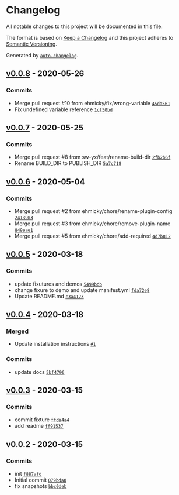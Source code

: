 # Changelog

All notable changes to this project will be documented in this file.

The format is based on [Keep a Changelog](https://keepachangelog.com/en/1.0.0/)
and this project adheres to [Semantic Versioning](https://semver.org/spec/v2.0.0.html).

Generated by [`auto-changelog`](https://github.com/CookPete/auto-changelog).

## [v0.0.8](https://github.com/sw-yx/netlify-plugin-rss/compare/v0.0.7...v0.0.8) - 2020-05-26

### Commits

- Merge pull request #10 from ehmicky/fix/wrong-variable [`45da561`](https://github.com/sw-yx/netlify-plugin-rss/commit/45da5616f288dc9ebe419e7080fe7845f1e8e622)
- Fix undefined variable reference [`1cf50bd`](https://github.com/sw-yx/netlify-plugin-rss/commit/1cf50bd2ba9cdd217ce40c9b8e8977bcbb1e18ac)

## [v0.0.7](https://github.com/sw-yx/netlify-plugin-rss/compare/v0.0.6...v0.0.7) - 2020-05-25

### Commits

- Merge pull request #8 from sw-yx/feat/rename-build-dir [`2fb2b6f`](https://github.com/sw-yx/netlify-plugin-rss/commit/2fb2b6f59807a8a8e26c16526d746b9ef98e9d80)
- Rename BUILD_DIR to PUBLISH_DIR [`5a7c718`](https://github.com/sw-yx/netlify-plugin-rss/commit/5a7c718f431fd96c82b93acb4a19e350f2158221)

## [v0.0.6](https://github.com/sw-yx/netlify-plugin-rss/compare/v0.0.5...v0.0.6) - 2020-05-04

### Commits

- Merge pull request #2 from ehmicky/chore/rename-plugin-config [`2413903`](https://github.com/sw-yx/netlify-plugin-rss/commit/24139032e858291f1fd51ef3ad8274f2b67ce46e)
- Merge pull request #3 from ehmicky/chore/remove-plugin-name [`849eae1`](https://github.com/sw-yx/netlify-plugin-rss/commit/849eae18970749804af284944ccb7937583ac693)
- Merge pull request #5 from ehmicky/chore/add-required [`4d7b812`](https://github.com/sw-yx/netlify-plugin-rss/commit/4d7b8121fc7b8aee899f29055beba6bb8ab2d941)

## [v0.0.5](https://github.com/sw-yx/netlify-plugin-rss/compare/v0.0.4...v0.0.5) - 2020-03-18

### Commits

- update fixutures and demos [`5499bdb`](https://github.com/sw-yx/netlify-plugin-rss/commit/5499bdb0cd9a87b78810cf2870fd723ab76314af)
- change fixure to demo and update manifest.yml [`fda72e8`](https://github.com/sw-yx/netlify-plugin-rss/commit/fda72e8adcfa3750acf8436a59a5527274cbaa13)
- Update README.md [`c3a4123`](https://github.com/sw-yx/netlify-plugin-rss/commit/c3a4123dcf0dd8dba7d90c4784d8891e7dac48a2)

## [v0.0.4](https://github.com/sw-yx/netlify-plugin-rss/compare/v0.0.3...v0.0.4) - 2020-03-18

### Merged

- Update installation instructions [`#1`](https://github.com/sw-yx/netlify-plugin-rss/pull/1)

### Commits

- update docs [`5bf4796`](https://github.com/sw-yx/netlify-plugin-rss/commit/5bf4796458428e5c3acb9f7fa5c434ab816d402e)

## [v0.0.3](https://github.com/sw-yx/netlify-plugin-rss/compare/v0.0.2...v0.0.3) - 2020-03-15

### Commits

- commit fixture [`ffda4a4`](https://github.com/sw-yx/netlify-plugin-rss/commit/ffda4a4d7fd859ce654149d24fe4c11b55d15bfe)
- add readme [`ff91537`](https://github.com/sw-yx/netlify-plugin-rss/commit/ff915372b1e634c90629fa2d5f5cb40c6aa362f6)

## v0.0.2 - 2020-03-15

### Commits

- init [`f887afd`](https://github.com/sw-yx/netlify-plugin-rss/commit/f887afd39b3435fba7075cad3b7dd76d0b0b146d)
- Initial commit [`079bda0`](https://github.com/sw-yx/netlify-plugin-rss/commit/079bda05ec4e6e900bc11036a179f40d376ad63a)
- fix snapshots [`bbc0deb`](https://github.com/sw-yx/netlify-plugin-rss/commit/bbc0deb6a1bc873cb3d3f0a37c11ad94bc154b00)
